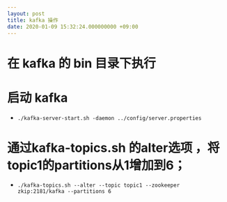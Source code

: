 ```yaml
---
layout: post
title: kafka 操作
date: 2020-01-09 15:32:24.000000000 +09:00
---
```


# 在 kafka 的 bin 目录下执行 
# 启动 kafka
- `./kafka-server-start.sh -daemon ../config/server.properties`

# 通过kafka-topics.sh 的alter选项 ，将topic1的partitions从1增加到6； 
- `./kafka-topics.sh --alter --topic topic1 --zookeeper zkip:2181/kafka --partitions 6` 

